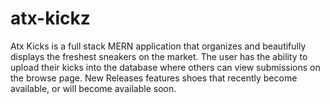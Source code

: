 # atx-kickz

Atx Kicks is a full stack MERN application that organizes and beautifully displays the freshest sneakers on the market.  The user has the ability to upload their kicks into the database where others can view submissions on the browse page.  New Releases features shoes that recently become available, or will become available soon.
 